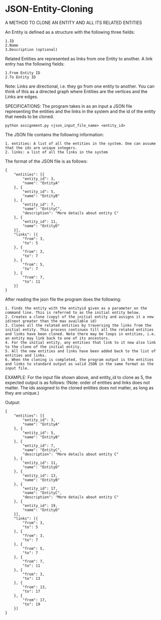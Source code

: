 # JSON-Entity-Cloning
A METHOD TO CLONE AN ENTITY AND ALL ITS RELATED ENTITIES

An Entity is defined as a structure with the following three fields:

	1.ID
	2.Name
	3.Description (optional)

Related Entities are represented as links from one Entity to another. A link entry has the following fields:

	1.From Entity ID
	2.To Entity ID

Note: Links are directional, i.e. they go from one entity to another. You can think of this as a directed graph where Entities are the vertices and the Links are edges.

SPECIFICATIONS:
The program takes in as an input a JSON file representing the entities and the links in the system and the id of the entity that needs to be cloned.

	python assignment.py <json_input_file_name> <entity_id>
  
The JSON file contains the following information:

	1. entities: A list of all the entities in the system. One can assume that the ids are unique integers.
	2. links: a list of all the links in the system

The format of the JSON file is as follows:

	{
		"entities": [{
			"entity_id": 3,
			"name": "EntityA"
		}, {
			"entity_id": 5,
			"name": "EntityB"
		}, {
			"entity_id": 7,
			"name": "EntityC",
			"description": "More details about entity C"
		}, {
			"entity_id": 11,
			"name": "EntityD"
		}],
		"links": [{
			"from": 3,
			"to": 5
		}, {
			"from": 3,
			"to": 7
		}, {
			"from": 5,
			"to": 7
		}, {
			"from": 7,
			"to": 11
		}]
	}

After reading the json file the program does the following:

	1. Finds the entity with the entityid given as a parameter on the command line. This is referred to as the initial entity below.
	2. Creates a clone (copy) of the initial entity and assigns it a new id(next greater than the max available id)
	3. Clones all the related entities by traversing the links from the initial entity. This process continues till all the related entities and links have been cloned. Note there may be loops in entities, i.e. an entity may link back to one of its ancestors.
	4. For the initial entity, any entities that link to it now also link to the clone of the initial entity.
	5. All the new entities and links have been added back to the list of entities and links.
	6. When the cloning is completed, the program output is the entities and links to standard output as valid JSON in the same format as the input file.
EXAMPLE:
For the input file shown above, and entity_id to clone as 5, the expected output is as follows: (Note: order of entities and links does not matter. The ids assigned to the cloned entities does not matter, as long as they are unique.)

Output:

	{
		"entities": [{
			"entity_id": 3,
			"name": "EntityA"
		}, {
			"entity_id": 5,
			"name": "EntityB"
		}, {
			"entity_id": 7,
			"name": "EntityC",
			"description": "More details about entity C"
		}, {
			"entity_id": 11,
			"name": "EntityD"
		}, {
			"entity_id": 13,
			"name": "EntityB"
		}, {
			"entity_id": 17,
			"name": "EntityC",
			"description": "More details about entity C"
		}, {
			"entity_id": 19,
			"name": "EntityD"
		}],
		"links": [{
			"from": 3,
			"to": 5
		}, {
			"from": 3,
			"to": 7
		}, {
			"from": 5,
			"to": 7
		}, {
			"from": 7,
			"to": 11
		}, {
			"from": 3,
			"to": 13
		}, {
			"from": 13,
			"to": 17
		}, {
			"from": 17,
			"to": 19
		}]
	}
